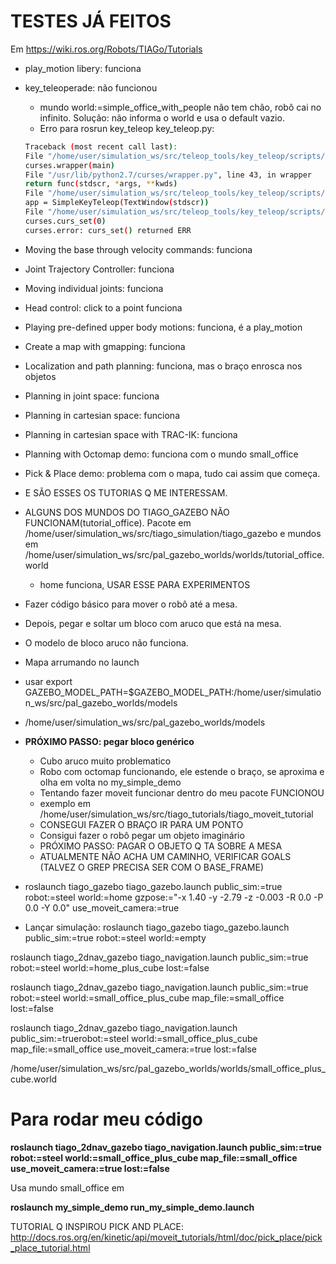 # TESTES JÁ FEITOS

Em https://wiki.ros.org/Robots/TIAGo/Tutorials

- play_motion libery: funciona

- key_teleoperade: não funcionou
    - mundo world:=simple_office_with_people não tem chão, robô cai no infinito. Solução: não informa o world e usa o default vazio.
    - Erro para rosrun key_teleop key_teleop.py: 
    ```sh
    Traceback (most recent call last):
  File "/home/user/simulation_ws/src/teleop_tools/key_teleop/scripts/key_teleop.py", line 262, in <module>
    curses.wrapper(main)
  File "/usr/lib/python2.7/curses/wrapper.py", line 43, in wrapper
    return func(stdscr, *args, **kwds)
  File "/home/user/simulation_ws/src/teleop_tools/key_teleop/scripts/key_teleop.py", line 257, in main
    app = SimpleKeyTeleop(TextWindow(stdscr))
  File "/home/user/simulation_ws/src/teleop_tools/key_teleop/scripts/key_teleop.py", line 50, in __init__
    curses.curs_set(0)
    curses.error: curs_set() returned ERR
    ```

- Moving the base through velocity commands: funciona

- Joint Trajectory Controller: funciona

- Moving individual joints: funciona

- Head control: click to a point funciona

- Playing pre-defined upper body motions: funciona, é a play_motion

- Create a map with gmapping: funciona

- Localization and path planning: funciona, mas o braço enrosca nos objetos

- Planning in joint space: funciona

- Planning in cartesian space: funciona

- Planning in cartesian space with TRAC-IK: funciona

- Planning with Octomap demo: funciona com o mundo small_office

- Pick & Place demo: problema com o mapa, tudo cai assim que começa.

- E SÃO ESSES OS TUTORIAS Q ME INTERESSAM.

- ALGUNS DOS MUNDOS DO TIAGO_GAZEBO NÃO FUNCIONAM(tutorial_office). Pacote em /home/user/simulation_ws/src/tiago_simulation/tiago_gazebo e mundos em /home/user/simulation_ws/src/pal_gazebo_worlds/worlds/tutorial_office.world

    - home funciona, USAR ESSE PARA EXPERIMENTOS

- Fazer código básico para mover o robô até a mesa.

- Depois, pegar e soltar um bloco com aruco que está na mesa.

- O modelo de bloco aruco não funciona.

- Mapa arrumando no launch

- usar export GAZEBO_MODEL_PATH=$GAZEBO_MODEL_PATH:/home/user/simulation_ws/src/pal_gazebo_worlds/models

- /home/user/simulation_ws/src/pal_gazebo_worlds/models

- **PRÓXIMO PASSO: pegar bloco genérico**

    - Cubo aruco muito problematico
    - Robo com octomap funcionando, ele estende o braço, se aproxima e olha em volta no my_simple_demo
    - Tentando fazer moveit funcionar dentro do meu pacote FUNCIONOU
    - exemplo em /home/user/simulation_ws/src/tiago_tutorials/tiago_moveit_tutorial
    - CONSEGUI FAZER O BRAÇO IR PARA UM PONTO
    - Consigui fazer o robô pegar um objeto imaginário
    - PRÓXIMO PASSO: PAGAR O OBJETO Q TA SOBRE A MESA
    - ATUALMENTE NÃO ACHA UM CAMINHO, VERIFICAR GOALS (TALVEZ O GREP PRECISA SER COM O BASE_FRAME) 

- roslaunch tiago_gazebo tiago_gazebo.launch public_sim:=true robot:=steel world:=home gzpose:="-x 1.40 -y -2.79 -z -0.003 -R 0.0 -P 0.0 -Y 0.0" use_moveit_camera:=true

- Lançar simulação: roslaunch tiago_gazebo tiago_gazebo.launch public_sim:=true robot:=steel world:=empty



roslaunch tiago_2dnav_gazebo tiago_navigation.launch public_sim:=true robot:=steel world:=home_plus_cube lost:=false

roslaunch tiago_2dnav_gazebo tiago_navigation.launch public_sim:=true robot:=steel world:=small_office_plus_cube map_file:=small_office lost:=false

roslaunch tiago_2dnav_gazebo tiago_navigation.launch public_sim:=truerobot:=steel world:=small_office_plus_cube map_file:=small_office use_moveit_camera:=true lost:=false

/home/user/simulation_ws/src/pal_gazebo_worlds/worlds/small_office_plus_cube.world

# Para rodar meu código

**roslaunch tiago_2dnav_gazebo tiago_navigation.launch public_sim:=true robot:=steel world:=small_office_plus_cube map_file:=small_office use_moveit_camera:=true lost:=false**

Usa mundo small_office em 

**roslaunch my_simple_demo run_my_simple_demo.launch**


TUTORIAL Q INSPIROU PICK AND PLACE: http://docs.ros.org/en/kinetic/api/moveit_tutorials/html/doc/pick_place/pick_place_tutorial.html